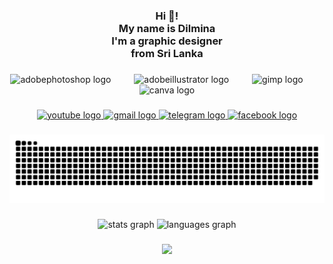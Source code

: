 <h3 align="center">Hi 👋!<br>My name is Dilmina<br>I'm a graphic designer<br>from Sri Lanka</h3>

###

<div align="center">
  <img src="https://skillicons.dev/icons?i=ps" height="37" alt="adobephotoshop logo"  />
  <img width="29" />
  <img src="https://skillicons.dev/icons?i=ai" height="37" alt="adobeillustrator logo"  />
  <img width="29" />
  <img src="https://cdn.jsdelivr.net/gh/devicons/devicon/icons/gimp/gimp-original.svg" height="37" alt="gimp logo"  />
  <img width="29" />
  <img src="https://cdn.jsdelivr.net/gh/devicons/devicon/icons/canva/canva-original.svg" height="37" alt="canva logo"  />
</div>

###

<div align="center">
  <a href="https://www.youtube.com/channel/UCLEdk_TzZ3sHY09_eNE2Nmw" target="_blank">
    <img src="https://raw.githubusercontent.com/maurodesouza/profile-readme-generator/master/src/assets/icons/social/youtube/default.svg" width="53" height="41" alt="youtube logo"  />
  </a>
  <a href="dilminaofficial@gmai.com" target="_blank">
    <img src="https://raw.githubusercontent.com/maurodesouza/profile-readme-generator/master/src/assets/icons/social/gmail/default.svg" width="53" height="41" alt="gmail logo"  />
  </a>
  <a href="t.me/EduwithDilmina" target="_blank">
    <img src="https://raw.githubusercontent.com/maurodesouza/profile-readme-generator/master/src/assets/icons/social/telegram/default.svg" width="53" height="41" alt="telegram logo"  />
  </a>
  <a href="https://web.facebook.com/EduWithDilmina" target="_blank">
    <img src="https://raw.githubusercontent.com/maurodesouza/profile-readme-generator/master/src/assets/icons/social/facebook/default.svg" width="53" height="41" alt="facebook logo"  />
  </a>
</div>

###

<img src="https://raw.githubusercontent.com/DilminaOfficial/DilminaOfficial/output/snake.svg" alt="Snake animation" />

###

<div align="center">
  <img src="https://github-readme-stats.vercel.app/api?username=DilminaOfficial&hide_title=false&hide_rank=false&show_icons=true&include_all_commits=true&count_private=true&disable_animations=false&theme=dracula&locale=en&hide_border=false" height="150" alt="stats graph"  />
  <img src="https://github-readme-stats.vercel.app/api/top-langs?username=DilminaOfficial&locale=en&hide_title=false&layout=compact&card_width=320&langs_count=5&theme=dracula&hide_border=false" height="150" alt="languages graph"  />
</div>

###

<div align="center">
  <img height="215" src="https://media.giphy.com/media/mj4ruS6mHkdKEdmwc1/giphy.gif"  />
</div>

###
